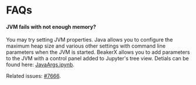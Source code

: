 <!--
    Copyright 2018 TWO SIGMA OPEN SOURCE, LLC

    Licensed under the Apache License, Version 2.0 (the "License");
    you may not use this file except in compliance with the License.
    You may obtain a copy of the License at

           http://www.apache.org/licenses/LICENSE-2.0

    Unless required by applicable law or agreed to in writing, software
    distributed under the License is distributed on an "AS IS" BASIS,
    WITHOUT WARRANTIES OR CONDITIONS OF ANY KIND, either express or implied.
    See the License for the specific language governing permissions and
    limitations under the License.
-->

# FAQs


#### JVM fails with not enough memory?

You may try setting JVM properties. Java allows you to configure the maximum heap size and various other settings with command line parameters when the JVM is started. BeakerX allows you to add parameters to the JVM with a control panel added to Jupyter's tree view. Detials can be found here:  [JavaArgs.ipynb](doc/groovy/JavaArgs.ipynb).

Related issues: [#7666](https://github.com/twosigma/beakerx/issues/7666).